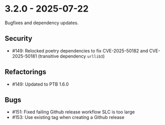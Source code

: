 # 3.2.0 - 2025-07-22

Bugfixes and dependency updates.

## Security

 - #149: Relocked poetry dependencies to fix CVE-2025-50182 and CVE-2025-50181 (transitive dependency `urllib3`)

## Refactorings

 - #149: Updated to PTB 1.6.0

## Bugs

 - #151: Fixed failing Github release workflow SLC is too large
 - #153: Use existing tag when creating a Github release
